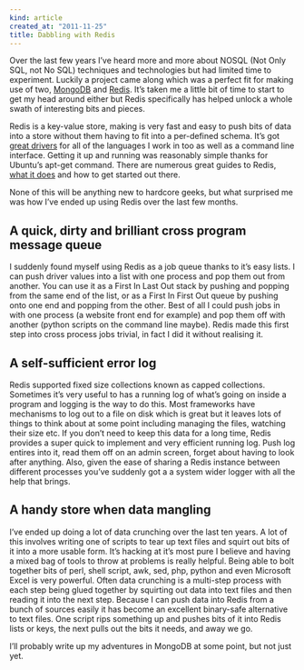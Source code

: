 ```yaml
---
kind: article
created_at: "2011-11-25"
title: Dabbling with Redis
---
```

Over the last few years I’ve heard more and more about NOSQL (Not Only SQL, not No SQL) techniques and technologies but had limited time to experiment.  Luckily a project came along which was a perfect fit for making use of two, [MongoDB](http://www.mongodb.org/) and [Redis](http://redis.io/). It’s taken me a little bit of time to start to get my head around either but Redis specifically has helped unlock a whole swath of interesting bits and pieces.

Redis is a key-value store, making is very fast and easy to push bits of data into a store without them having to fit into a per-defined schema.  It’s got [great drivers](http://redis.io/clients) for all of the languages I work in too as well as a command line interface.  Getting it up and running was reasonably simple thanks for Ubuntu’s apt-get command.  There are numerous great guides to Redis, [what it does](http://simonwillison.net/static/2010/redis-tutorial/) and how to get  started out there.

None of this will be anything new to hardcore geeks, but what surprised me was how I’ve ended up using Redis over the last few months.

A quick, dirty and brilliant cross program message queue
---------------------

I suddenly found myself using Redis as a job queue thanks to it’s easy lists.  I can push driver values into a list with one process and pop them out from another.  You can use it as a First In Last Out stack by pushing and popping from the same end of the list, or as a First In First Out queue by pushing onto one end and popping from the other.  Best of all I could push jobs in with one process (a website front end for example) and pop them off with another (python scripts on the command line maybe).  Redis made this first step into cross process jobs trivial, in fact I did it without realising it.

A self-sufficient error log
---------------------

Redis supported fixed size collections known as capped collections.  Sometimes it’s very useful to has a running log of what’s going on inside a program and logging is the way to do this.  Most frameworks have mechanisms to log out to a file on disk which is great but it leaves lots of things to think about at some point including managing the files, watching their size etc.  If you don’t need to keep this data for a long time, Redis provides a super quick to implement and very efficient running log.  Push log entires into it, read them off on an admin screen, forget about having to look after anything.  Also, given the ease of sharing a Redis instance between different processes you’ve suddenly got a a system wider logger with all the help that brings.

A handy store when data mangling
---------------------

I’ve ended up doing a lot of data crunching over the last ten years.  A lot of this involves writing one of scripts to tear up text files and squirt out bits of it into a more usable form.  It’s hacking at it’s most pure I believe and having a mixed bag of tools to throw at problems is really helpful.  Being able to bolt together bits of perl, shell script, awk, sed, php, python and even Microsoft Excel is very powerful.  Often data crunching is a multi-step process with each step being glued together by squirting out data into text files and then reading it into the next step.  Because I can push data into Redis from a bunch of sources easily it has become an excellent binary-safe alternative to text files.  One script rips something up and pushes bits of it into Redis lists or keys, the next pulls out the bits it needs, and away we go.

I’ll probably write up my adventures in MongoDB at some point, but not just yet.